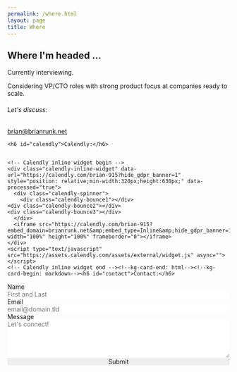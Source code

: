 ```yaml
---
permalink: /where.html
layout: page
title: Where
---
```


<article class="content">
  <h1 class="content-title">Where I'm headed ...</h1>
  <section class="content-body load-external-scripts">
    <p>Currently interviewing.</p>
    <p>Considering VP/CTO roles with strong product focus at companies ready to scale. </p>

<h6 id="lets-discuss">Let's discuss:</h6>
    <p><a href="mailto:">brian@brianrunk.net</a></p>


    <h6 id="calendly">Calendly:</h6>


    <!-- Calendly inline widget begin -->
    <div class="calendly-inline-widget" data-url="https://calendly.com/brian-915?hide_gdpr_banner=1" style="position: relative;min-width:320px;height:630px;" data-processed="true">
      <div class="calendly-spinner">
        <div class="calendly-bounce1"></div>
	<div class="calendly-bounce2"></div>
	<div class="calendly-bounce3"></div>
      </div>
      <iframe src="https://calendly.com/brian-915?embed_domain=brianrunk.net&amp;embed_type=Inline&amp;hide_gdpr_banner=1" width="100%" height="100%" frameborder="0"></iframe>
    </div>
    <script type="text/javascript" src="https://assets.calendly.com/assets/external/widget.js" async=""></script>
    <!-- Calendly inline widget end --><!--kg-card-end: html--><!--kg-card-begin: markdown--><h6 id="contact">Contact:</h6>

   <form id="fs-frm" name="simple-contact-form" accept-charset="utf-8" action="https://formspree.io/f/meqdlgky" method="post">
     <fieldset id="fs-frm-inputs">
       <label for="full-name">Name</label>
       <input type="text" name="name" id="full-name" placeholder="First and Last" required="">
       <label for="email-address">Email</label>
       <input type="email" name="_replyto" id="email-address" placeholder="email@domain.tld" required="">
       <label for="message">Message</label>
       <textarea rows="5" name="message" id="message" placeholder="Let's connect!" required=""></textarea>
       <input type="hidden" name="_subject" id="email-subject" value="Brian Runk .Net Contact Form Message">
       <div data-lastpass-icon-root="true" style="position: relative !important; height: 0px !important; width: 0px !important; float: left !important;"></div>
    </fieldset>
    <input type="submit" value="Submit">
    </form>
    <style>/* reset */
				  #fs-frm input,
				  #fs-frm select,
				  #fs-frm textarea,
				  #fs-frm fieldset,
				  #fs-frm optgroup,
				  #fs-frm label,
				  #fs-frm #card-element:disabled {
				    font-family: inherit;
				    font-size: 100%;
				    color: inherit;
				    border: none;
				    border-radius: 0;
				    display: block;
				    width: 100%;
				    padding: 0;
				    margin: 0;
				    -webkit-appearance: none;
				    -moz-appearance: none;
				  }


				/* border, padding, margin, width */
				#fs-frm input,						
				#fs-frm select,
				#fs-frm textarea,
				#fs-frm #card-element {
				  border: 1px solid rgba(0,0,0,0.2);
				  background-color: rgba(255,255,255,0.9);
				  padding: .75em 1rem;
				  margin-bottom: 1.5rem;
				}
				#fs-frm input:focus,
				#fs-frm select:focus,
				#fs-frm textarea:focus {
	 			  background-color: white;
	    			  outline-style: solid;
	      			  outline-width: thin;
	        		  outline-color: gray;
		  		  outline-offset: -1px;
		  		}
		  		#fs-frm [type="text"],
		  		#fs-frm [type="email"] {
		    		  width: 100%;
		    		}
				#fs-frm [type="button"],
		    		#fs-frm [type="submit"],
		    		#fs-frm [type="reset"] {
		      		  width: auto;
		        	  cursor: pointer;
			  	  -webkit-appearance: button;
			    	  -moz-appearance: button;
			      	  appearance: button;
			        }
				#fs-frm [type="button"]:focus,
			      	#fs-frm [type="submit"]:focus,
			      	#fs-frm [type="reset"]:focus {
			          outline: none;
				}
				#fs-frm [type="submit"],
				#fs-frm [type="reset"] {
				  margin-bottom: 0;
				}
				#fs-frm select {
				  text-transform: none;
				}
    </style>

    </section>
</article>